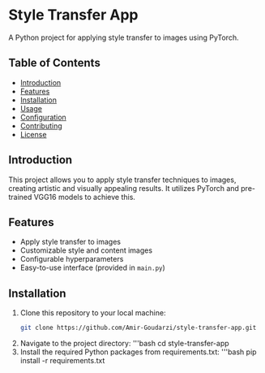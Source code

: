 # Style Transfer App

A Python project for applying style transfer to images using PyTorch.

## Table of Contents

- [Introduction](#introduction)
- [Features](#features)
- [Installation](#installation)
- [Usage](#usage)
- [Configuration](#configuration)
- [Contributing](#contributing)
- [License](#license)

## Introduction

This project allows you to apply style transfer techniques to images, creating artistic and visually appealing results. It utilizes PyTorch and pre-trained VGG16 models to achieve this.

## Features

- Apply style transfer to images
- Customizable style and content images
- Configurable hyperparameters
- Easy-to-use interface (provided in `main.py`)

## Installation

1. Clone this repository to your local machine:
   ```bash
   git clone https://github.com/Amir-Goudarzi/style-transfer-app.git
2. Navigate to the project directory:
   '''bash
   cd style-transfer-app
3. Install the required Python packages from requirements.txt:
   '''bash
   pip install -r requirements.txt

